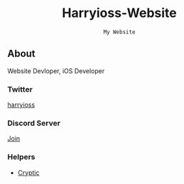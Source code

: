 <div align="center">

# Harryioss-Website
``` 
My Website
```

</div>

## About

Website Devloper, iOS Developer

### Twitter
[harryioss](https://twitter.com/harryioss) <br/>

### Discord Server
[Join](https://discord.gg/vG23fCF) <br/>

### Helpers
- [Cryptic](https://twitter.com/cr4ptic)
<br/>
